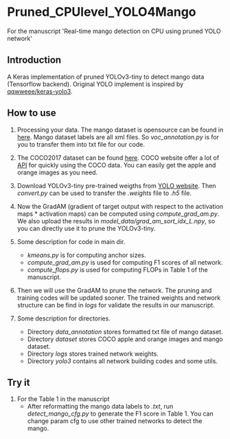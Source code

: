 # Pruned_CPUlevel_YOLO4Mango
For the manuscript 'Real-time mango detection on CPU using pruned YOLO network'

## Introduction
A Keras implementation of pruned YOLOv3-tiny to detect mango data (Tensorflow backend).
Original YOLO implement is inspired by [qqwweee/keras-yolo3](https://github.com/qqwweee/keras-yolo3).

## How to use
1. Processing your data. The mango dataset is opensource can be found in [here](http://acquire.cqu.edu.au:8080/vital/access/manager/Repository/cqu:17570).
  Mango dataset labels are all xml files. So *voc_annotation.py* is for you to transfer them into txt file for our code.

2. The COCO2017 dataset can be found [here](http://cocodataset.org/#download). COCO website offer a lot of [API](https://github.com/cocodataset/cocoapi) for quickly using the COCO data. You can easily get the apple and orange images as you need.

3. Download YOLOv3-tiny pre-trained weigths from [YOLO website](http://pjreddie.com/darknet/yolo/). Then *convert.py* can be used to transfer the _.weights_ file to _.h5_ file.

4. Now the GradAM (gradient of target output with respect to the activation maps * activation maps) can be computed using *compute_grad_am.py*. We also upload the results in *model_data/grad_am_sort_idx_L.npy*, so you can directly use it to prune the YOLOv3-tiny.

5. Some description for code in main dir. 
   * *kmeans.py* is for computing anchor sizes. 
   * *compute_grad_am.py* is used for computing F1 scores of all network. 
   * *compute_flops.py* is used for computing FLOPs in Table 1 of the manuscript.

6. Then we will use the GradAM to prune the network. The pruning and training codes will be updated sooner. The trained weights and network structure can be find in *logs* for validate the results in our manuscript.

7. Some description for directories. 
   * Directory _data_annotation_ stores formatted txt file of mango dataset.
   * Directory _dataset_ stores COCO apple and orange images and mango dataset.
   * Directory _logs_ stores trained network weights.
   * Directory _yolo3_ contains all network building codes and some utils.

## Try it
1. For the Table 1 in the manuscript
    * After reformatting the mango data labels to _.txt_, run _detect_mango_cfg.py_ to generate the F1 score in Table 1. You can change param cfg to use other trained networks to detect the mango.
   

